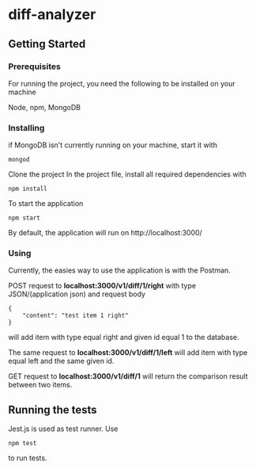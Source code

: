 # diff-analyzer

## Getting Started
### Prerequisites
For running the project, you need the following to be installed on your machine

Node, npm, MongoDB

### Installing
if MongoDB isn't currently running on your machine, start it with
```
mongod
```

Clone the project
In the project file, install all required dependencies with
```
npm install
```

To start the application
```
npm start
```

By default, the application will run on http://localhost:3000/

### Using
Currently, the easies way to use the application is with the Postman. 

POST request to <strong>localhost:3000/v1/diff/1/right</strong> with type JSON/(application json) and request body
```
{
    "content": "test item 1 right"
}
```
will add item with type equal right and given id equal 1 to the database.

The same request to <strong>localhost:3000/v1/diff/1/left</strong> will add item with type equal left and the same given id.

GET request to <strong>localhost:3000/v1/diff/1</strong> will return the comparison result between two items.

## Running the tests
Jest.js is used as test runner. Use 
```
npm test
```
to run tests.